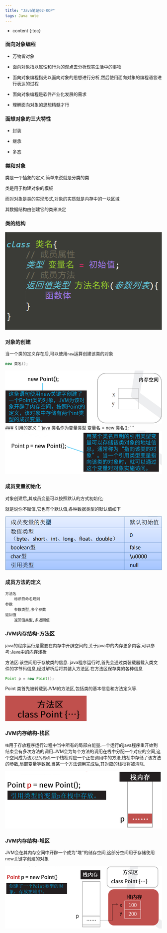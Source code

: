 ```yaml
---  
title: "Java笔记02-OOP"  
tags: Java note  
---  
```



* content
{:toc}





### 面向对象编程
- 万物皆对象

- 面向对象指以属性和行为的观点去分析现实生活中的事物

- 面向对象编程指先以面向对象的思想进行分析,然后使用面向对象的编程语言进行表达的过程

- 面向对象编程是软件产业化发展的需求

- 理解面向对象的思想精髓才行

### 面想对象的三大特性
- 封装

- 继承

- 多态

### 类和对象
类是一个抽象的定义,简单来说就是分类的类

类是用于构建对象的模板

而对对象是类的实现形式,对象的实质就是内存中的一块区域

其数据结构由创建它的类来决定

### 类的结构
<img src="/img/posts/note/101601.png">

### 对象的创建
当一个类的定义存在后,可以使用`new`运算创建该类的对象

```java
new 类名();
```
<img src="/img/posts/note/101602.png">
### 引用的定义
```java
类名作为变量类型 变量名 = new 类名();
```
<img src="/img/posts/note/101603.png">

### 成员变量初始化
对象创建后,其成员变量可以按照默认的方式初始化;

就是说你不赋值,它也有个默认值,各种数据类型的默认值如下

<img src="/img/posts/note/101604.png">

### 成员方法的定义
```
方法名  
    标识符命名规则  
参数  
    参数类型,多个参数  
返回值  
    返回值类型,多返回值  
```
### JVM内存结构-方法区
java的程序运行是需要在内存中开辟空间的,关于java中的内存更多内容,可以参考:[Java中的内存浅析](https://caoyang7.github.io/2019/10/16/java-ram/)

方法区:该空间用于存放类的信息. java程序运行时,首先会通过类装载器载入类文件的字节码信息,经过解析后将其装入方法区.在方法区保存类的各种信息
```java
Point p = new Point();
```
Point 类首先被转载到JVM的方法区,包括类的基本信息和方法定义等.

<img src="/img/posts/note/101605.png">

### JVM内存结构-栈区
`栈`用于存放程序运行过程中当中所有的局部白能量.一个运行的java程序重开始到结束会有多次方法的调用.JVM会为每个方法的调用在栈中分配一个对应的空间,这个空间成为该`方法的栈桢`.一个栈桢对应一个正在调用中的方法,栈桢中存储了该方法的参数,局部变量等数据.当某一个方法调用完成后,其对应的栈桢将被清除.

<img src="/img/posts/note/101606.png">

### JVM内存结构-堆区

JVM会在其内存空间中开辟一个成为"堆"的储存空间,这部分空间用于存储使用new关键字创建的对象

<img src="/img/posts/note/101607.png">
